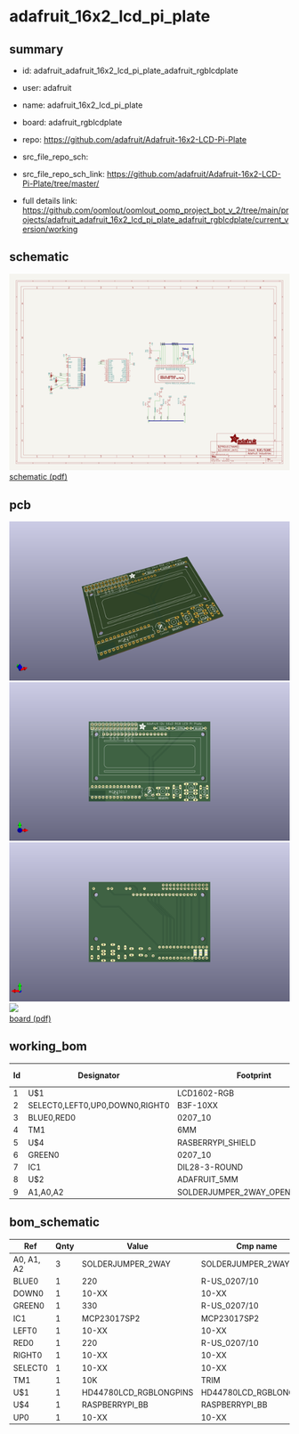 # adafruit_16x2_lcd_pi_plate
 
## summary 
* id: adafruit_adafruit_16x2_lcd_pi_plate_adafruit_rgblcdplate
* user: adafruit
* name: adafruit_16x2_lcd_pi_plate
* board: adafruit_rgblcdplate
* repo: https://github.com/adafruit/Adafruit-16x2-LCD-Pi-Plate



* src_file_repo_sch: 
* src_file_repo_sch_link: https://github.com/adafruit/Adafruit-16x2-LCD-Pi-Plate/tree/master/
* full details link: https://github.com/oomlout/oomlout_oomp_project_bot_v_2/tree/main/projects/adafruit_adafruit_16x2_lcd_pi_plate_adafruit_rgblcdplate/current_version/working  

## schematic  
![](working_schematic_600.png)  
[schematic (pdf)](working_schematic.pdf) 






















## pcb  
![](working_3d_600.png) 
![](working_3d_front_600.png)  
![](working_3d_back_600.png)  
![](working_600.png)  
[board (pdf)](working.pdf)  

## working_bom
| Id | Designator | Footprint | Quantity | Designation | Supplier and ref |  | None | 
| --- | --- | --- | --- | --- | --- | --- | --- | 
| 1 | U$1 | LCD1602-RGB | 1 | HD44780LCD_RGBLONGPINS |  |  | [''] | 
| 2 | SELECT0,LEFT0,UP0,DOWN0,RIGHT0 | B3F-10XX | 5 |  |  |  | [''] | 
| 3 | BLUE0,RED0 | 0207_10 | 2 | 220 |  |  | [''] | 
| 4 | TM1 | 6MM | 1 | 10K |  |  | [''] | 
| 5 | U$4 | RASBERRYPI_SHIELD | 1 | RASPBERRYPI_BB |  |  | [''] | 
| 6 | GREEN0 | 0207_10 | 1 | 330 |  |  | [''] | 
| 7 | IC1 | DIL28-3-ROUND | 1 | MCP23017SP2 |  |  | [''] | 
| 8 | U$2 | ADAFRUIT_5MM | 1 |  |  |  | [''] | 
| 9 | A1,A0,A2 | SOLDERJUMPER_2WAY_OPEN_NOPASTE | 3 |  |  |  | [''] | 


## bom_schematic
| Ref | Qnty | Value | Cmp name | Footprint | Description | Vendor | DNP | 
| --- | --- | --- | --- | --- | --- | --- | --- | 
| A0, A1, A2 | 3 | SOLDERJUMPER_2WAY | SOLDERJUMPER_2WAY | working:SOLDERJUMPER_2WAY_OPEN_NOPASTE |  |  |  | 
| BLUE0 | 1 | 220 | R-US_0207/10 | working:0207_10 |  |  |  | 
| DOWN0 | 1 | 10-XX | 10-XX | working:B3F-10XX |  |  |  | 
| GREEN0 | 1 | 330 | R-US_0207/10 | working:0207_10 |  |  |  | 
| IC1 | 1 | MCP23017SP2 | MCP23017SP2 | working:DIL28-3-ROUND |  |  |  | 
| LEFT0 | 1 | 10-XX | 10-XX | working:B3F-10XX |  |  |  | 
| RED0 | 1 | 220 | R-US_0207/10 | working:0207_10 |  |  |  | 
| RIGHT0 | 1 | 10-XX | 10-XX | working:B3F-10XX |  |  |  | 
| SELECT0 | 1 | 10-XX | 10-XX | working:B3F-10XX |  |  |  | 
| TM1 | 1 | 10K | TRIM | working:6MM |  |  |  | 
| U$1 | 1 | HD44780LCD_RGBLONGPINS | HD44780LCD_RGBLONGPINS | working:LCD1602-RGB |  |  |  | 
| U$4 | 1 | RASPBERRYPI_BB | RASPBERRYPI_BB | working:RASBERRYPI_SHIELD |  |  |  | 
| UP0 | 1 | 10-XX | 10-XX | working:B3F-10XX |  |  |  | 




